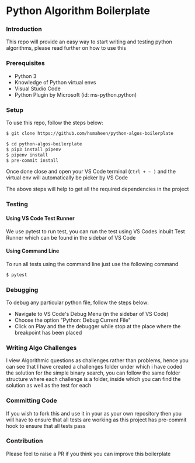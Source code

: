 # Python Algorithm Boilerplate

### Introduction

This repo will provide an easy way to start writing and testing python algorithms, please read further on how to use this

### Prerequisites

- Python 3
- Knowledge of Python virtual envs
- Visual Studio Code
- Python Plugin by Microsoft (id: ms-python.python)

### Setup

To use this repo, follow the steps below:

```sh
$ git clone https://github.com/hsmaheen/python-algos-boilerplate

$ cd python-algos-boilerplate
$ pip3 install pipenv
$ pipenv install
$ pre-commit install
```

Once done close and open your VS Code terminal (`Ctrl + ~ )` and the virtual env will automatically be picker by VS Code

The above steps will help to get all the required dependencies in the project

### Testing

#### Using VS Code Test Runner

We use pytest to run test, you can run the test using VS Codes inbuilt Test Runner which can be found in the sidebar of VS Code

#### Using Command Line

To run all tests using the command line just use the following command

```sh
$ pytest
```

### Debugging

To debug any particular python file, follow the steps below:

- Navigate to VS Code's Debug Menu (in the sidebar of VS Code)
- Choose the option "Python: Debug Current File"
- Click on Play and the the debugger while stop at the place where the breakpoint has been placed

### Writing Algo Challenges

I view Algorithmic questions as challenges rather than problems, hence you can see that I have created a challenges folder under which i have coded the solution for the simple binary search, you can follow the same folder structure where each challenge is a folder, inside which you can find the solution as well as the test for each

### Committing Code

If you wish to fork this and use it in your as your own repository then you will have to ensure that all tests are working as this project has pre-commit hook to ensure that all tests pass

### Contribution

Please feel to raise a PR if you think you can improve this boilerplate
